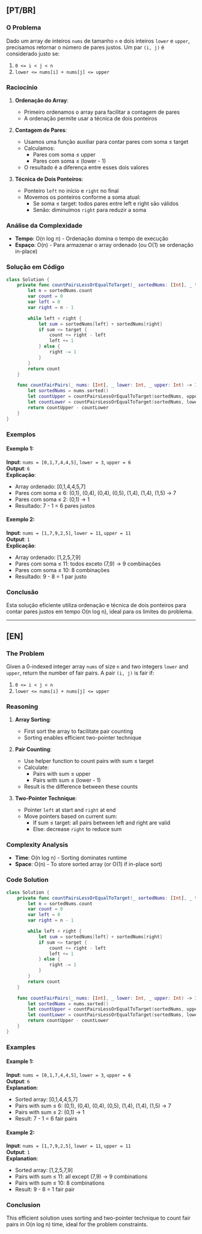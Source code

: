 ## [PT/BR]

### O Problema

Dado um array de inteiros `nums` de tamanho `n` e dois inteiros `lower` e `upper`, precisamos retornar o número de pares justos. Um par `(i, j)` é considerado justo se:
1. `0 <= i < j < n`
2. `lower <= nums[i] + nums[j] <= upper`

### Raciocínio

1. **Ordenação do Array**:
   - Primeiro ordenamos o array para facilitar a contagem de pares
   - A ordenação permite usar a técnica de dois ponteiros

2. **Contagem de Pares**:
   - Usamos uma função auxiliar para contar pares com soma ≤ target
   - Calculamos:
     - Pares com soma ≤ upper
     - Pares com soma ≤ (lower - 1)
   - O resultado é a diferença entre esses dois valores

3. **Técnica de Dois Ponteiros**:
   - Ponteiro `left` no início e `right` no final
   - Movemos os ponteiros conforme a soma atual:
     - Se soma ≤ target: todos pares entre left e right são válidos
     - Senão: diminuímos `right` para reduzir a soma

### Análise da Complexidade

- **Tempo**: O(n log n) - Ordenação domina o tempo de execução
- **Espaço**: O(n) - Para armazenar o array ordenado (ou O(1) se ordenação in-place)

### Solução em Código

```swift
class Solution {
    private func countPairsLessOrEqualToTarget(_ sortedNums: [Int], _ target: Int) -> Int {
        let n = sortedNums.count
        var count = 0
        var left = 0
        var right = n - 1

        while left < right {
            let sum = sortedNums[left] + sortedNums[right]
            if sum <= target {
                count += right - left
                left += 1
            } else {
                right -= 1
            }
        }
        return count
    }

    func countFairPairs(_ nums: [Int], _ lower: Int, _ upper: Int) -> Int {
        let sortedNums = nums.sorted()
        let countUpper = countPairsLessOrEqualToTarget(sortedNums, upper)
        let countLower = countPairsLessOrEqualToTarget(sortedNums, lower - 1)
        return countUpper - countLower
    }
}
```

### Exemplos

#### Exemplo 1:
**Input**: `nums = [0,1,7,4,4,5]`, `lower = 3`, `upper = 6`  
**Output**: `6`  
**Explicação**:
- Array ordenado: [0,1,4,4,5,7]
- Pares com soma ≤ 6: (0,1), (0,4), (0,4), (0,5), (1,4), (1,4), (1,5) → 7
- Pares com soma ≤ 2: (0,1) → 1
- Resultado: 7 - 1 = 6 pares justos

#### Exemplo 2:
**Input**: `nums = [1,7,9,2,5]`, `lower = 11`, `upper = 11`  
**Output**: `1`  
**Explicação**:
- Array ordenado: [1,2,5,7,9]
- Pares com soma ≤ 11: todos exceto (7,9) → 9 combinações
- Pares com soma ≤ 10: 8 combinações
- Resultado: 9 - 8 = 1 par justo

### Conclusão

Esta solução eficiente utiliza ordenação e técnica de dois ponteiros para contar pares justos em tempo O(n log n), ideal para os limites do problema.

---

## [EN]

### The Problem

Given a 0-indexed integer array `nums` of size `n` and two integers `lower` and `upper`, return the number of fair pairs. A pair `(i, j)` is fair if:
1. `0 <= i < j < n`
2. `lower <= nums[i] + nums[j] <= upper`

### Reasoning

1. **Array Sorting**:
   - First sort the array to facilitate pair counting
   - Sorting enables efficient two-pointer technique

2. **Pair Counting**:
   - Use helper function to count pairs with sum ≤ target
   - Calculate:
     - Pairs with sum ≤ upper
     - Pairs with sum ≤ (lower - 1)
   - Result is the difference between these counts

3. **Two-Pointer Technique**:
   - Pointer `left` at start and `right` at end
   - Move pointers based on current sum:
     - If sum ≤ target: all pairs between left and right are valid
     - Else: decrease `right` to reduce sum

### Complexity Analysis

- **Time**: O(n log n) - Sorting dominates runtime
- **Space**: O(n) - To store sorted array (or O(1) if in-place sort)

### Code Solution

```swift
class Solution {
    private func countPairsLessOrEqualToTarget(_ sortedNums: [Int], _ target: Int) -> Int {
        let n = sortedNums.count
        var count = 0
        var left = 0
        var right = n - 1

        while left < right {
            let sum = sortedNums[left] + sortedNums[right]
            if sum <= target {
                count += right - left
                left += 1
            } else {
                right -= 1
            }
        }
        return count
    }

    func countFairPairs(_ nums: [Int], _ lower: Int, _ upper: Int) -> Int {
        let sortedNums = nums.sorted()
        let countUpper = countPairsLessOrEqualToTarget(sortedNums, upper)
        let countLower = countPairsLessOrEqualToTarget(sortedNums, lower - 1)
        return countUpper - countLower
    }
}
```

### Examples

#### Example 1:
**Input**: `nums = [0,1,7,4,4,5]`, `lower = 3`, `upper = 6`  
**Output**: `6`  
**Explanation**:
- Sorted array: [0,1,4,4,5,7]
- Pairs with sum ≤ 6: (0,1), (0,4), (0,4), (0,5), (1,4), (1,4), (1,5) → 7
- Pairs with sum ≤ 2: (0,1) → 1
- Result: 7 - 1 = 6 fair pairs

#### Example 2:
**Input**: `nums = [1,7,9,2,5]`, `lower = 11`, `upper = 11`  
**Output**: `1`  
**Explanation**:
- Sorted array: [1,2,5,7,9]
- Pairs with sum ≤ 11: all except (7,9) → 9 combinations
- Pairs with sum ≤ 10: 8 combinations
- Result: 9 - 8 = 1 fair pair

### Conclusion

This efficient solution uses sorting and two-pointer technique to count fair pairs in O(n log n) time, ideal for the problem constraints.